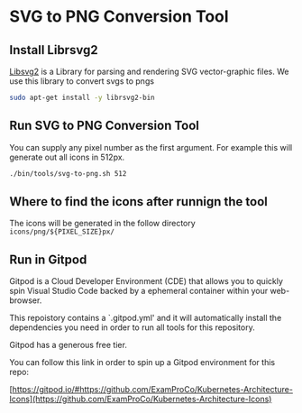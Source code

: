 # SVG to PNG Conversion Tool

## Install Librsvg2

[Libsvg2](https://www.freshports.org/graphics/librsvg2) is a Library for parsing and rendering SVG vector-graphic files. We use this library to convert svgs to pngs

```sh
sudo apt-get install -y librsvg2-bin
```

## Run SVG to PNG Conversion Tool

You can supply any pixel number as the first argument.
For example this will generate out all icons in 512px.
```sh
./bin/tools/svg-to-png.sh 512
```

## Where to find the icons after runnign the tool

The icons will be generated in the follow directory `icons/png/${PIXEL_SIZE}px/`

## Run in Gitpod

Gitpod is a Cloud Developer Environment (CDE) that allows you to quickly spin Visual Studio Code backed by a ephemeral container within your web-browser.

This repoistory contains a `.gitpod.yml' and it will automatically install the dependencies you need in order to run all tools for this repository.

Gitpod has a generous free tier.

You can follow this link in order to spin up a Gitpod environment for this repo:

[https://gitpod.io/#https://github.com/ExamProCo/Kubernetes-Architecture-Icons](https://github.com/ExamProCo/Kubernetes-Architecture-Icons)